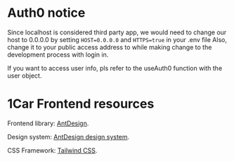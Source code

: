 # Auth0 notice
Since localhost is considered third party app, we would need to change our host to 0.0.0.0 by setting ```HOST=0.0.0.0``` and ```HTTPS=true``` in your .env file
Also, change it to your public access address to while making change to the development process with login in.

If you want to access user info, pls refer to the useAuth0 function with the user object. 

# 1Car Frontend resources
Frontend library: [AntDesign](https://ant.design).

Design system: [AntDesign design system](https://ant.design/docs/resources).

CSS Framework: [Tailwind CSS](https://tailwindcss.com/docs/installation).
